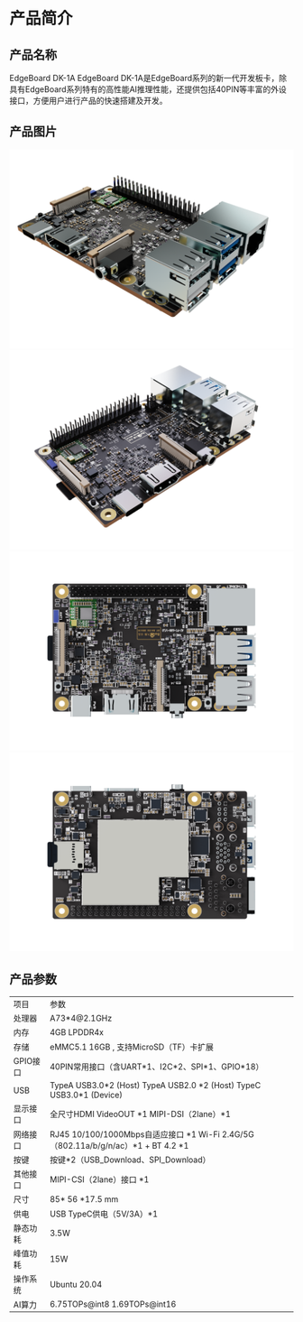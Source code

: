 # 产品简介

## 产品名称

EdgeBoard DK-1A
EdgeBoard DK-1A是EdgeBoard系列的新一代开发板卡，除具有EdgeBoard系列特有的高性能AI推理性能，还提供包括40PIN等丰富的外设接口，方便用户进行产品的快速搭建及开发。

## 产品图片

![EdgeBoard DK-1A 1](./images/EdgeBoard_DK-1A_1.png)
![EdgeBoard DK-1A 2](./images/EdgeBoard_DK-1A_2.png)
![EdgeBoard DK-1A 3](./images/EdgeBoard_DK-1A_3.png)
![EdgeBoard DK-1A 4](./images/EdgeBoard_DK-1A_4.png)

## 产品参数

<table>
    <tr>
        <td>项目</td>
        <td>参数</td>
    </tr>
    <tr>
        <td>处理器</td>
        <td>A73*4@2.1GHz</td>
    </tr>
    <tr>
        <td>内存</td>
        <td>4GB LPDDR4x</td>
    </tr>
    <tr>
        <td>存储</td>
        <td>eMMC5.1 16GB , 支持MicroSD（TF）卡扩展</td>
    </tr>
    <tr>
        <td>GPIO接口</td>
        <td>40PIN常用接口（含UART*1、I2C*2、SPI*1、GPIO*18）</td>
    </tr>
    <tr>
        <td>USB</td>
        <td>TypeA USB3.0*2 (Host)
        TypeA USB2.0 *2 (Host)
        TypeC USB3.0*1 (Device)
        </td>
    </tr>
    <tr>
        <td>显示接口</td>
        <td>全尺寸HDMI VideoOUT *1
        MIPI-DSI（2lane）*1
        </td>
    </tr>
    <tr>
        <td>网络接口</td>
        <td>RJ45 10/100/1000Mbps自适应接口 *1 Wi-Fi 2.4G/5G（802.11a/b/g/n/ac）*1 + BT 4.2 *1
        </td>
    </tr>
    <tr>
        <td>按键</td>
        <td>按键*2（USB_Download、SPI_Download）
        </td>
    </tr>
    <tr>
        <td>其他接口</td>
        <td>MIPI-CSI（2lane）接口 *1
        </td>
    </tr>
    <tr>
        <td>尺寸</td>
        <td>85* 56 *17.5 mm
        </td>
    </tr>
    <tr>
        <td>供电</td>
        <td>USB TypeC供电（5V/3A）*1
    </td>
    </tr>
    <tr>
        <td>静态功耗</td>
        <td>3.5W</td>
    </tr>
    <tr>
        <td>峰值功耗</td>
        <td>15W</td>
    </tr>
    <tr>
        <td>操作系统</td>
        <td>Ubuntu 20.04</td>
    </tr>
    <tr>
        <td>AI算力</td>
        <td>6.75TOPs@int8 1.69TOPs@int16</td>
    </tr>
</table>
